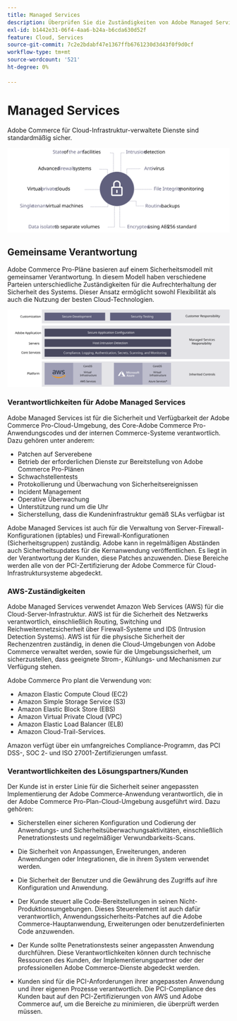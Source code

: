 ```yaml
---
title: Managed Services
description: Überprüfen Sie die Zuständigkeiten von Adobe Managed Services, Kunden und Cloud Service-Anbietern für Ihre Adobe Commerce in Bezug auf die Implementierung der Cloud-Infrastruktur.
exl-id: b1442e31-06f4-4aa6-b24a-b6cda630d52f
feature: Cloud, Services
source-git-commit: 7c2e2bdabf47e1367ffb6761230d3d43f0f9d0cf
workflow-type: tm+mt
source-wordcount: '521'
ht-degree: 0%

---
```


# Managed Services

Adobe Commerce für Cloud-Infrastruktur-verwaltete Dienste sind standardmäßig sicher.

![Abbildung von von Adobe Commerce verwalteten Diensten](../../../assets/playbooks/managed-services.svg)

## Gemeinsame Verantwortung

Adobe Commerce Pro-Pläne basieren auf einem Sicherheitsmodell mit gemeinsamer Verantwortung. In diesem Modell haben verschiedene Parteien unterschiedliche Zuständigkeiten für die Aufrechterhaltung der Sicherheit des Systems. Dieser Ansatz ermöglicht sowohl Flexibilität als auch die Nutzung der besten Cloud-Technologien.

![Abbildung des Modells für die gemeinsame Verantwortung von Adobe Commerce](../../../assets/playbooks/shared-responsibility.svg)

### Verantwortlichkeiten für Adobe Managed Services

Adobe Managed Services ist für die Sicherheit und Verfügbarkeit der Adobe Commerce Pro-Cloud-Umgebung, des Core-Adobe Commerce Pro-Anwendungscodes und der internen Commerce-Systeme verantwortlich. Dazu gehören unter anderem:

- Patchen auf Serverebene
- Betrieb der erforderlichen Dienste zur Bereitstellung von Adobe Commerce Pro-Plänen
- Schwachstellentests
- Protokollierung und Überwachung von Sicherheitsereignissen
- Incident Management
- Operative Überwachung
- Unterstützung rund um die Uhr
- Sicherstellung, dass die Kundeninfrastruktur gemäß SLAs verfügbar ist

Adobe Managed Services ist auch für die Verwaltung von Server-Firewall-Konfigurationen (iptables) und Firewall-Konfigurationen (Sicherheitsgruppen) zuständig. Adobe kann in regelmäßigen Abständen auch Sicherheitsupdates für die Kernanwendung veröffentlichen. Es liegt in der Verantwortung der Kunden, diese Patches anzuwenden. Diese Bereiche werden alle von der PCI-Zertifizierung der Adobe Commerce für Cloud-Infrastruktursysteme abgedeckt.

### AWS-Zuständigkeiten

Adobe Managed Services verwendet Amazon Web Services (AWS) für die Cloud-Server-Infrastruktur. AWS ist für die Sicherheit des Netzwerks verantwortlich, einschließlich Routing, Switching und Reichweitennetzsicherheit über Firewall-Systeme und IDS (Intrusion Detection Systems). AWS ist für die physische Sicherheit der Rechenzentren zuständig, in denen die Cloud-Umgebungen von Adobe Commerce verwaltet werden, sowie für die Umgebungssicherheit, um sicherzustellen, dass geeignete Strom-, Kühlungs- und Mechanismen zur Verfügung stehen.

Adobe Commerce Pro plant die Verwendung von:

- Amazon Elastic Compute Cloud (EC2)
- Amazon Simple Storage Service (S3)
- Amazon Elastic Block Store (EBS)
- Amazon Virtual Private Cloud (VPC)
- Amazon Elastic Load Balancer (ELB)
- Amazon Cloud-Trail-Services.

Amazon verfügt über ein umfangreiches Compliance-Programm, das PCI DSS-, SOC 2- und ISO 27001-Zertifizierungen umfasst.

### Verantwortlichkeiten des Lösungspartners/Kunden

Der Kunde ist in erster Linie für die Sicherheit seiner angepassten Implementierung der Adobe Commerce-Anwendung verantwortlich, die in der Adobe Commerce Pro-Plan-Cloud-Umgebung ausgeführt wird. Dazu gehören:

- Sicherstellen einer sicheren Konfiguration und Codierung der Anwendungs- und Sicherheitsüberwachungsaktivitäten, einschließlich Penetrationstests und regelmäßiger Verwundbarkeits-Scans.

- Die Sicherheit von Anpassungen, Erweiterungen, anderen Anwendungen oder Integrationen, die in ihrem System verwendet werden.

- Die Sicherheit der Benutzer und die Gewährung des Zugriffs auf ihre Konfiguration und Anwendung.

- Der Kunde steuert alle Code-Bereitstellungen in seinen Nicht-Produktionsumgebungen. Dieses Steuerelement ist auch dafür verantwortlich, Anwendungssicherheits-Patches auf die Adobe Commerce-Hauptanwendung, Erweiterungen oder benutzerdefinierten Code anzuwenden.

- Der Kunde sollte Penetrationstests seiner angepassten Anwendung durchführen. Diese Verantwortlichkeiten können durch technische Ressourcen des Kunden, der Implementierungspartner oder der professionellen Adobe Commerce-Dienste abgedeckt werden.

- Kunden sind für die PCI-Anforderungen ihrer angepassten Anwendung und ihrer eigenen Prozesse verantwortlich. Die PCI-Compliance des Kunden baut auf den PCI-Zertifizierungen von AWS und Adobe Commerce auf, um die Bereiche zu minimieren, die überprüft werden müssen.
